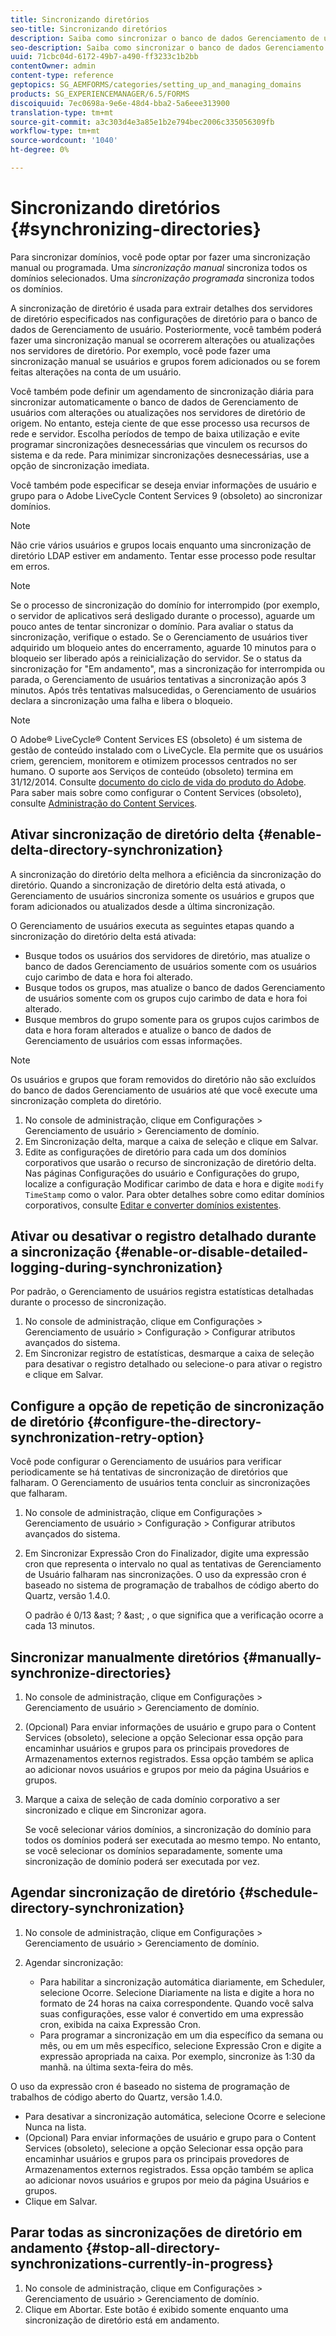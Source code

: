 ```yaml
---
title: Sincronizando diretórios
seo-title: Sincronizando diretórios
description: Saiba como sincronizar o banco de dados Gerenciamento de usuários com as alterações nos servidores de diretório de origem usando sincronização manual ou programada.
seo-description: Saiba como sincronizar o banco de dados Gerenciamento de usuários com as alterações nos servidores de diretório de origem usando sincronização manual ou programada.
uuid: 71cbc04d-6172-49b7-a490-ff3233c1b2bb
contentOwner: admin
content-type: reference
geptopics: SG_AEMFORMS/categories/setting_up_and_managing_domains
products: SG_EXPERIENCEMANAGER/6.5/FORMS
discoiquuid: 7ec0698a-9e6e-48d4-bba2-5a6eee313900
translation-type: tm+mt
source-git-commit: a3c303d4e3a85e1b2e794bec2006c335056309fb
workflow-type: tm+mt
source-wordcount: '1040'
ht-degree: 0%

---
```



# Sincronizando diretórios {#synchronizing-directories}

Para sincronizar domínios, você pode optar por fazer uma sincronização manual ou programada. Uma *sincronização manual* sincroniza todos os domínios selecionados. Uma *sincronização programada* sincroniza todos os domínios.

A sincronização de diretório é usada para extrair detalhes dos servidores de diretório especificados nas configurações de diretório para o banco de dados de Gerenciamento de usuário. Posteriormente, você também poderá fazer uma sincronização manual se ocorrerem alterações ou atualizações nos servidores de diretório. Por exemplo, você pode fazer uma sincronização manual se usuários e grupos forem adicionados ou se forem feitas alterações na conta de um usuário.

Você também pode definir um agendamento de sincronização diária para sincronizar automaticamente o banco de dados de Gerenciamento de usuários com alterações ou atualizações nos servidores de diretório de origem. No entanto, esteja ciente de que esse processo usa recursos de rede e servidor. Escolha períodos de tempo de baixa utilização e evite programar sincronizações desnecessárias que vinculem os recursos do sistema e da rede. Para minimizar sincronizações desnecessárias, use a opção de sincronização imediata.

Você também pode especificar se deseja enviar informações de usuário e grupo para o Adobe LiveCycle Content Services 9 (obsoleto) ao sincronizar domínios.

>[!NOTE]
>
>Não crie vários usuários e grupos locais enquanto uma sincronização de diretório LDAP estiver em andamento. Tentar esse processo pode resultar em erros.

>[!NOTE]
>
>Se o processo de sincronização do domínio for interrompido (por exemplo, o servidor de aplicativos será desligado durante o processo), aguarde um pouco antes de tentar sincronizar o domínio. Para avaliar o status da sincronização, verifique o estado. Se o Gerenciamento de usuários tiver adquirido um bloqueio antes do encerramento, aguarde 10 minutos para o bloqueio ser liberado após a reinicialização do servidor. Se o status da sincronização for &quot;Em andamento&quot;, mas a sincronização for interrompida ou parada, o Gerenciamento de usuários tentativas a sincronização após 3 minutos. Após três tentativas malsucedidas, o Gerenciamento de usuários declara a sincronização uma falha e libera o bloqueio.

>[!NOTE]
>
>O Adobe® LiveCycle® Content Services ES (obsoleto) é um sistema de gestão de conteúdo instalado com o LiveCycle. Ela permite que os usuários criem, gerenciem, monitorem e otimizem processos centrados no ser humano. O suporte aos Serviços de conteúdo (obsoleto) termina em 31/12/2014. Consulte [documento do ciclo de vida do produto do Adobe](https://www.adobe.com/support/products/enterprise/eol/eol_matrix.html). Para saber mais sobre como configurar o Content Services (obsoleto), consulte [Administração do Content Services](https://help.adobe.com/en_US/livecycle/9.0/admin_contentservices.pdf).

## Ativar sincronização de diretório delta {#enable-delta-directory-synchronization}

A sincronização do diretório delta melhora a eficiência da sincronização do diretório. Quando a sincronização de diretório delta está ativada, o Gerenciamento de usuários sincroniza somente os usuários e grupos que foram adicionados ou atualizados desde a última sincronização.

O Gerenciamento de usuários executa as seguintes etapas quando a sincronização do diretório delta está ativada:

* Busque todos os usuários dos servidores de diretório, mas atualize o banco de dados Gerenciamento de usuários somente com os usuários cujo carimbo de data e hora foi alterado.
* Busque todos os grupos, mas atualize o banco de dados Gerenciamento de usuários somente com os grupos cujo carimbo de data e hora foi alterado.
* Busque membros do grupo somente para os grupos cujos carimbos de data e hora foram alterados e atualize o banco de dados de Gerenciamento de usuários com essas informações.

>[!NOTE]
>
>Os usuários e grupos que foram removidos do diretório não são excluídos do banco de dados Gerenciamento de usuários até que você execute uma sincronização completa do diretório.

1. No console de administração, clique em Configurações > Gerenciamento de usuário > Gerenciamento de domínio.
1. Em Sincronização delta, marque a caixa de seleção e clique em Salvar.
1. Edite as configurações de diretório para cada um dos domínios corporativos que usarão o recurso de sincronização de diretório delta. Nas páginas Configurações do usuário e Configurações do grupo, localize a configuração Modificar carimbo de data e hora e digite `modify TimeStamp` como o valor. Para obter detalhes sobre como editar domínios corporativos, consulte [Editar e converter domínios existentes](/help/forms/using/admin-help/editing-converting-existing-domains.md#editing-and-converting-existing-domains).

## Ativar ou desativar o registro detalhado durante a sincronização {#enable-or-disable-detailed-logging-during-synchronization}

Por padrão, o Gerenciamento de usuários registra estatísticas detalhadas durante o processo de sincronização.

1. No console de administração, clique em Configurações > Gerenciamento de usuário > Configuração > Configurar atributos avançados do sistema.
1. Em Sincronizar registro de estatísticas, desmarque a caixa de seleção para desativar o registro detalhado ou selecione-o para ativar o registro e clique em Salvar.

## Configure a opção de repetição de sincronização de diretório {#configure-the-directory-synchronization-retry-option}

Você pode configurar o Gerenciamento de usuários para verificar periodicamente se há tentativas de sincronização de diretórios que falharam. O Gerenciamento de usuários tenta concluir as sincronizações que falharam.

1. No console de administração, clique em Configurações > Gerenciamento de usuário > Configuração > Configurar atributos avançados do sistema.
1. Em Sincronizar Expressão Cron do Finalizador, digite uma expressão cron que representa o intervalo no qual as tentativas de Gerenciamento de Usuário falharam nas sincronizações. O uso da expressão cron é baseado no sistema de programação de trabalhos de código aberto do Quartz, versão 1.4.0.

   O padrão é 0/13 &amp;ast; ? &amp;ast; , o que significa que a verificação ocorre a cada 13 minutos.

## Sincronizar manualmente diretórios {#manually-synchronize-directories}

1. No console de administração, clique em Configurações > Gerenciamento de usuário > Gerenciamento de domínio.
1. (Opcional) Para enviar informações de usuário e grupo para o Content Services (obsoleto), selecione a opção Selecionar essa opção para encaminhar usuários e grupos para os principais provedores de Armazenamentos externos registrados. Essa opção também se aplica ao adicionar novos usuários e grupos por meio da página Usuários e grupos.
1. Marque a caixa de seleção de cada domínio corporativo a ser sincronizado e clique em Sincronizar agora.

   Se você selecionar vários domínios, a sincronização do domínio para todos os domínios poderá ser executada ao mesmo tempo. No entanto, se você selecionar os domínios separadamente, somente uma sincronização de domínio poderá ser executada por vez.

## Agendar sincronização de diretório {#schedule-directory-synchronization}

1. No console de administração, clique em Configurações > Gerenciamento de usuário > Gerenciamento de domínio.
1. Agendar sincronização:

   * Para habilitar a sincronização automática diariamente, em Scheduler, selecione Ocorre. Selecione Diariamente na lista e digite a hora no formato de 24 horas na caixa correspondente. Quando você salva suas configurações, esse valor é convertido em uma expressão cron, exibida na caixa Expressão Cron.
   * Para programar a sincronização em um dia específico da semana ou mês, ou em um mês específico, selecione Expressão Cron e digite a expressão apropriada na caixa. Por exemplo, sincronize às 1:30 da manhã. na última sexta-feira do mês.

O uso da expressão cron é baseado no sistema de programação de trabalhos de código aberto do Quartz, versão 1.4.0.

* Para desativar a sincronização automática, selecione Ocorre e selecione Nunca na lista.
* (Opcional) Para enviar informações de usuário e grupo para o Content Services (obsoleto), selecione a opção Selecionar essa opção para encaminhar usuários e grupos para os principais provedores de Armazenamentos externos registrados. Essa opção também se aplica ao adicionar novos usuários e grupos por meio da página Usuários e grupos.
* Clique em Salvar.

## Parar todas as sincronizações de diretório em andamento {#stop-all-directory-synchronizations-currently-in-progress}

1. No console de administração, clique em Configurações > Gerenciamento de usuário > Gerenciamento de domínio.
1. Clique em Abortar. Este botão é exibido somente enquanto uma sincronização de diretório está em andamento.


